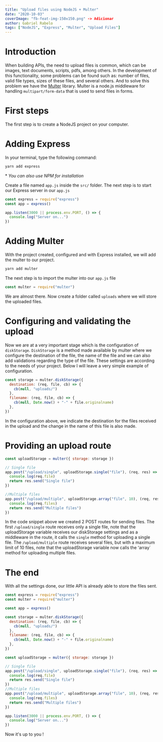 ```yaml
---
title: "Upload files using NodeJS + Multer"
date: "2020-10-03"
coverImage: "fb-feat-img-150x150.png" -> Adicionar
author: Gabriel Rabelo
tags: ["NodeJS", "Express", "Multer", "Upload Files"]
---
```


# Introduction

When building APIs, the need to upload files is common, which can be images, text documents, scripts, pdfs, among others. In the development of this functionality, some problems can be found such as: number of files, valid file types, sizes of these files, and several others. And to solve this problem we have the [Multer](https://github.com/expressjs/multer) library. Multer is a node.js middleware for handling `multipart/form-data` that is used to send files in forms.

# First steps

The first step is to create a NodeJS project on your computer.

# Adding Express

In your terminal, type the following command:

```jsx
yarn add express
```

\* _You can also use NPM for installation_

Create a file named `app.js` inside the `src/` folder. The next step is to start our Express server in our `app.js`

```jsx
const express = require("express")
const app = express()

app.listen(3000 || process.env.PORT, () => {
  console.log("Server on...")
})
```

# Adding Multer

With the project created, configured and with Express installed, we will add the multer to our project.

```jsx
yarn add multer
```

The next step is to import the multer into our `app.js` file

```jsx
const multer = require("multer")
```

We are almost there. Now create a folder called `uploads` where we will store the uploaded files.

# Configuring and validating the upload

Now we are at a very important stage which is the configuration of `diskStorage`. `DiskStorage` is a method made available by multer where we configure the destination of the file, the name of the file and we can also add validations regarding the type of the file. These settings are according to the needs of your project. Below I will leave a very simple example of configuration.

```jsx
const storage = multer.diskStorage({
  destination: (req, file, cb) => {
    cb(null, "uploads/")
  },
  filename: (req, file, cb) => {
    cb(null, Date.now() + "-" + file.originalname)
  },
})
```

In the configuration above, we indicate the destination for the files received in the upload and the change in the name of this file is also made.

# Providing an upload route

```jsx
const uploadStorage = multer({ storage: storage })

// Single file
app.post("/upload/single", uploadStorage.single("file"), (req, res) => {
  console.log(req.file)
  return res.send("Single file")
})

//Multiple files
app.post("/upload/multiple", uploadStorage.array("file", 10), (req, res) => {
  console.log(req.files)
  return res.send("Multiple files")
})
```

In the code snippet above we created 2 POST routes for sending files. The first `/upload/single` route receives only a single file, note that the uploadStorage variable receives our diskStorage settings and as a middleware in the route, it calls the `single` method for uploading a single file. The `/upload/multiple` route receives several files, but with a maximum limit of 10 files, note that the uploadStorage variable now calls the ʻarray` method for uploading multiple files.

# The end

With all the settings done, our little API is already able to store the files sent.

```jsx
const express = require("express")
const multer = require("multer")

const app = express()

const storage = multer.diskStorage({
  destination: (req, file, cb) => {
    cb(null, "uploads/")
  },
  filename: (req, file, cb) => {
    cb(null, Date.now() + "-" + file.originalname)
  },
})

const uploadStorage = multer({ storage: storage })

// Single file
app.post("/upload/single", uploadStorage.single("file"), (req, res) => {
  console.log(req.file)
  return res.send("Single file")
})
//Multiple files
app.post("/upload/multiple", uploadStorage.array("file", 10), (req, res) => {
  console.log(req.files)
  return res.send("Multiple files")
})

app.listen(3000 || process.env.PORT, () => {
  console.log("Server on...")
})
```

Now it's up to you !

